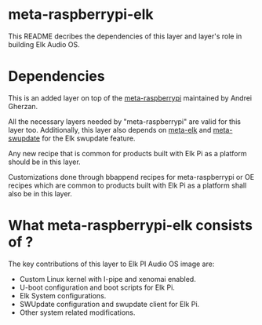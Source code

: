 # meta-raspberrypi-elk

This README decribes the dependencies of this layer and
layer's role in building  Elk Audio OS.

# Dependencies

This is an added layer on top of the [meta-raspberrypi](https://github.com/agherzan/meta-raspberrypi) maintained by Andrei Gherzan.


All the necessary layers needed by "meta-raspberrypi" are valid for this layer too.
Additionally, this layer also depends on [meta-elk](https://github.com/elk-audio/meta-elk) and [meta-swupdate](https://github.com/sbabic/meta-swupdate) for the Elk swupdate feature.

Any new recipe that is common for products built with Elk Pi as a platform should be in this layer.

Customizations done through bbappend recipes for meta-raspberrypi or OE recipes which are
common to products built with Elk Pi as a platform shall also be
in this layer.

# What meta-raspberrypi-elk consists of ?

The key contributions of this layer to Elk PI Audio OS image are:
- Custom Linux kernel with I-pipe and xenomai enabled.
- U-boot configuration and boot scripts for Elk Pi.
- Elk System configurations.
- SWUpdate configuration and swupdate client for Elk Pi.
- Other system related modifications.